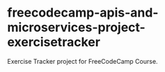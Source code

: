 # freecodecamp-apis-and-microservices-project-exercisetracker
Exercise Tracker project for FreeCodeCamp Course.

